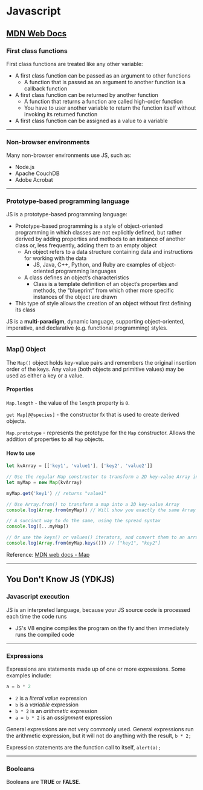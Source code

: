 # Javascript

## [MDN Web Docs](https://developer.mozilla.org/)

### First class functions

First class functions are treated like any other variable:

- A first class function can be passed as an argument to other functions
  - A function that is passed as an argument to another function is a callback function
- A first class function can be returned by another function
  - A function that returns a function are called high-order function
  - You have to user another variable to return the function itself without invoking its returned function
- A first class function can be assigned as a value to a variable

---

### Non-browser environments

Many non-browser environments use JS, such as:

- Node.js
- Apache CouchDB
- Adobe Acrobat

---

### Prototype-based programming language

JS is a prototype-based programming language:

- Prototype-based programming is a style of object-oriented programming in which classes are not explicitly defined, but rather derived by adding properties and methods to an instance of another class or, less frequently, adding them to an empty object
  - An object refers to a data structure containing data and instructions for working with the data
    - JS, Java, C++, Python, and Ruby are examples of object-oriented programming languages
  - A class defines an object’s characteristics
    - Class is a template definition of an object’s properties and methods, the “blueprint” from which other more specific instances of the object are drawn
- This type of style allows the creation of an object without first defining its class

JS is a **multi-paradigm**, dynamic language, supporting object-oriented, imperative, and declarative (e.g. functional programming) styles.

---

### Map() Object

The `Map()` object holds key-value pairs and remembers the original insertion order of the keys. Any value (both objects and primitive values) may be used as either a key or a value.

#### Properties

`Map.length` - the value of the `length` property is `0`.

`get Map[@@species]` - the constructor fx that is used to create derived objects.

`Map.prototype` - represents the prototype for the `Map` constructor. Allows the addition of properties to all `Map` objects.

#### How to use

```js
let kvArray = [['key1', 'value1'], ['key2', 'value2']]

// Use the regular Map constructor to transform a 2D key-value Array into a map
let myMap = new Map(kvArray)

myMap.get('key1') // returns "value1"

// Use Array.from() to transform a map into a 2D key-value Array
console.log(Array.from(myMap)) // Will show you exactly the same Array as kvArray

// A succinct way to do the same, using the spread syntax
console.log([...myMap])

// Or use the keys() or values() iterators, and convert them to an array
console.log(Array.from(myMap.keys())) // ["key1", "key2"]
```

Reference: [MDN web docs - Map](https://developer.mozilla.org/en-US/docs/Web/JavaScript/Reference/Global_Objects/Map)

---

## You Don't Know JS (YDKJS)

### Javascript execution

JS is an interpreted language, because your JS source code is processed each time the code runs

- JS's V8 engine compiles the program on the fly and then immediately runs the compiled code
- ---

### Expressions

Expressions are statements made up of one or more expressions. Some examples include:

```Javascript
a = b * 2
```

- `2` is a *literal value* expression
- `b` is a *variable* expression
- `b * 2` is an *arithmetic* expression
- `a = b * 2` is an *assignment* expression

General expressions are not very commonly used. General expressions run the arithmetic expression, but it will not do anything with the result, `b * 2;`

Expression statements are the function call to itself, `alert(a);`

---

### Booleans

Booleans are **TRUE** or **FALSE**.